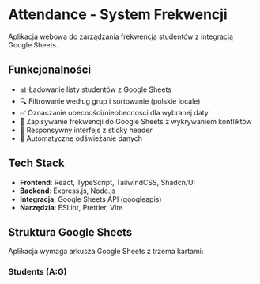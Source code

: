 # Attendance - System Frekwencji

Aplikacja webowa do zarządzania frekwencją studentów z integracją Google Sheets.

## Funkcjonalności

- 📊 Ładowanie listy studentów z Google Sheets
- 🔍 Filtrowanie według grup i sortowanie (polskie locale)
- ✅ Oznaczanie obecności/nieobecności dla wybranej daty
- 💾 Zapisywanie frekwencji do Google Sheets z wykrywaniem konfliktów
- 📱 Responsywny interfejs z sticky header
- 🔄 Automatyczne odświeżanie danych

## Tech Stack

- **Frontend**: React, TypeScript, TailwindCSS, Shadcn/UI
- **Backend**: Express.js, Node.js
- **Integracja**: Google Sheets API (googleapis)
- **Narzędzia**: ESLint, Prettier, Vite

## Struktura Google Sheets

Aplikacja wymaga arkusza Google Sheets z trzema kartami:

### Students (A:G)
